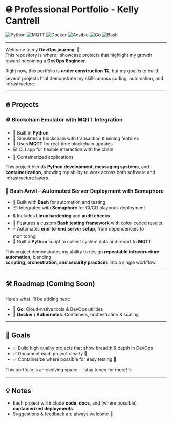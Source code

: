 # 🌐 Professional Portfolio - Kelly Cantrell  

![Python](https://img.shields.io/badge/Python-3776AB?style=for-the-badge&logo=python&logoColor=white) 
![MQTT](https://img.shields.io/badge/MQTT-660066?style=for-the-badge&logo=eclipse-mosquitto&logoColor=white) 
![Docker](https://img.shields.io/badge/Docker-2496ED?style=for-the-badge&logo=docker&logoColor=white) 
![Ansible](https://img.shields.io/badge/Ansible-EE0000?style=for-the-badge&logo=ansible&logoColor=white) 
![Go](https://img.shields.io/badge/Go-00ADD8?style=for-the-badge&logo=go&logoColor=white) 
![Bash](https://img.shields.io/badge/Bash-4EAA25?style=for-the-badge&logo=gnu-bash&logoColor=white)  

---

Welcome to my **DevOps journey**! 🚀  
This repository is where I showcase projects that highlight my growth toward becoming a **DevOps Engineer**.  

Right now, this portfolio is **under construction 🏗️**, but my goal is to build several projects that demonstrate my skills across coding, automation, and infrastructure.  

---

## 🔥 Projects  

### 🪙 **Blockchain Emulator with MQTT Integration**  
- 🐍 Built in **Python**  
- 🔗 Simulates a blockchain with transaction & mining features  
- 📡 Uses **MQTT** for real-time blockchain updates  
- 💻 CLI app for flexible interaction with the chain  
- 🐳 Containerized applications

This project blends **Python development**, **messaging systems**, and **containerization**, showing my ability to work across both software and infrastructure layers.  

### 🔨 **Bash Anvil – Automated Server Deployment with Semaphore**  
- 🐚 Built with **Bash** for automation and testing  
- 📦 Integrated with **Semaphore** for CI/CD playbook deployment  
- 🔒 Includes **Linux hardening** and **audit checks**  
- 🧪 Features a custom **Bash testing framework** with color-coded results  
- ⚡ Automates **end-to-end server setup**, from dependencies to monitoring
- 🐍 Built a **Python** script to collect system data and report to **MQTT**     

This project demonstrates my ability to design **repeatable infrastructure automation**, blending  
**scripting, orchestration, and security practices** into a single workflow. 

---

## 🛠️ Roadmap (Coming Soon)  

Here’s what I’ll be adding next:  

- 🦫 **Go**: Cloud-native tools & DevOps utilities  
- 🐳 **Docker / Kubernetes**: Containers, orchestration & scaling   

---

## 🎯 Goals  

- ✅ Build high quality projects that show breadth & depth in DevOps  
- ✅ Document each project clearly 📖  
- ✅ Containerize where possible for easy testing 🐋  

This portfolio is an evolving space — stay tuned for more! ✨  

---

## 💡 Notes  

- Each project will include **code**, **docs**, and (where possible) **containerized deployments**.  
- Suggestions & feedback are always welcome 🙌  
